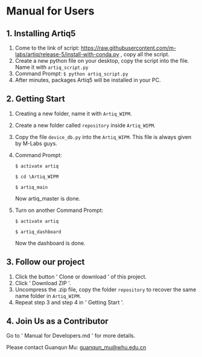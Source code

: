 # Manual for Users

## 1. Installing Artiq5

1. Come to the link of script: <https://raw.githubusercontent.com/m-labs/artiq/release-5/install-with-conda.py> , copy all the script.
2. Create a new python file on your desktop, copy the script into the file.  Name it with `artiq_script.py`
3. Command Prompt:  `$ python artiq_script.py `
4. After minutes, packages Artiq5 will be installed in your PC.



## 2. Getting Start

1. Creating a new folder, name it with `Artiq_WIPM`.

2. Create a new folder called `repository` inside `Artiq_WIPM`.

3. Copy the file `device_db.py` into the `Artiq_WIPM`. This file is always given by M-Labs guys.

4. Command Prompt:

    `$ activate artiq  `

    `$ cd \Artiq_WIPM`

    `$ artiq_main`

    Now artiq_master is done.

5. Turn on another Command Prompt:

    `$ activate artiq`

    `$ artiq_dashboard`
    
    Now the dashboard is done.



## 3. Follow our project

1. Click the button ' Clone or download ' of this project.
2. Click ' Download ZIP '.
3. Uncompress the .zip file, copy the folder `repository` to recover the same name folder in `Artiq_WIPM`.
4. Repeat step 3 and step 4 in ' Getting Start '.



## 4. Join Us as a Contributor 

Go to ' Manual for Developers.md ' for more details.

Please contact Guanqun Mu: guanqun_mu@whu.edu.cn

